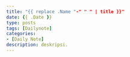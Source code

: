 ```yaml
---
title: "{{ replace .Name "-" " " | title }}"
date: {{ .Date }}
type: posts
tags: [Dailynote]
categories: 
- [Daily Note]
description: deskripsi.
---
```


